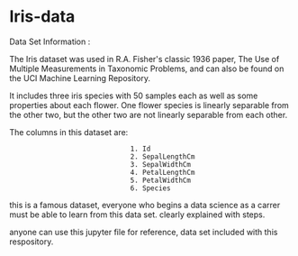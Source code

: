 # Iris-data

Data Set Information :

The Iris dataset was used in R.A. Fisher's classic 1936 paper, The Use of Multiple Measurements in Taxonomic Problems, and can also be found on the UCI Machine Learning Repository.

It includes three iris species with 50 samples each as well as some properties about each flower. One flower species is linearly separable from the other two, but the other two are not linearly separable from each other.

The columns in this dataset are:

                                  1. Id
                                  2. SepalLengthCm
                                  3. SepalWidthCm
                                  4. PetalLengthCm
                                  5. PetalWidthCm
                                  6. Species
                                  
                                  
                                  
this is a famous dataset, everyone who begins a data science as a carrer must be able to learn from this data set.
clearly explained with steps.

anyone can use this jupyter file for reference, data set included with this respository.
